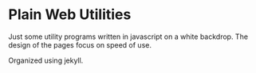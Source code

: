 # Plain Web Utilities

Just some utility programs written in javascript on a white backdrop. The design of the pages
focus on speed of use.

Organized using jekyll.

